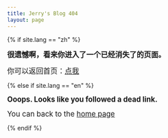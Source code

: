```yaml
---
title: Jerry's Blog 404
layout: page
---
```

{% if site.lang == "zh" %}

**<big>很遗憾啊，看来你进入了一个已经消失了的页面。</big>**

<big>你可以返回首页：[点我](/zh/)</big>

{% else if site.lang == "en" %}

**<big>Ooops. Looks like you followed a dead link.</big>**

<big>You can back to the [home page](/)</big>

{% endif %}